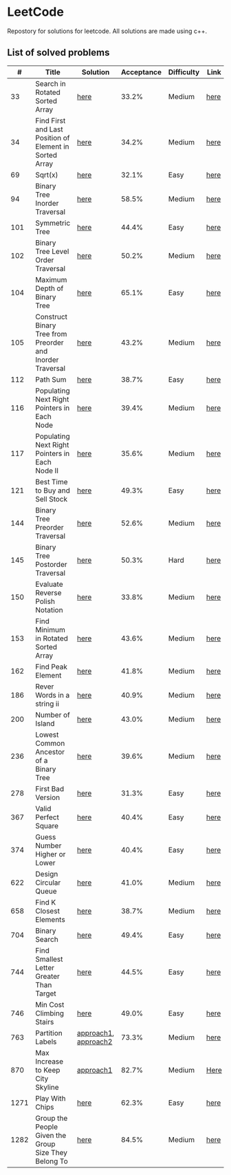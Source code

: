 # LeetCode

Repostory for solutions for leetcode. All solutions are made using c++.

## List of solved problems 

| __#__  | __Title__  | __Solution__  | __Acceptance__  | __Difficulty__  | __Link__  |
|---|---|---|---|---|---|
| 33  | Search in Rotated Sorted Array    | [here](https://github.com/Jumaruba/LeetCode/blob/master/searchInRotatedSortArray.cpp)  | 33.2%  | Medium  | [here](https://leetcode.com/problems/search-in-rotated-sorted-array)  |
| 34  | Find First and Last Position of Element in Sorted Array      | [here](https://github.com/Jumaruba/LeetCode/blob/master/firstAndLastSortedArray.cpp)   | 34.2%  | Medium  | [here](https://leetcode.com/problems/find-first-and-last-position-of-element-in-sorted-array)  |
| 69  | Sqrt(x) | [here](https://github.com/Jumaruba/LeetCode/blob/master/Sqrt(x).cpp)   | 32.1%   |Easy   | [here](https://leetcode.com/problems/sqrtx)  |
| 94  | Binary Tree Inorder Traversal   | [here](https://github.com/Jumaruba/LeetCode/blob/master/inOrder.cpp)   | 58.5%  | Medium  | [here](https://leetcode.com/problems/binary-tree-inorder-traversal)  |
| 101  | Symmetric Tree |[here](https://github.com/Jumaruba/LeetCode/blob/master/symmetricTree.cpp)    | 44.4%  | Easy  |[here](https://leetcode.com/problems/symmetric-tree)   |
| 102  | Binary Tree Level Order Traversal  |[here](https://github.com/Jumaruba/LeetCode/blob/master/levelOrder.cpp)    | 50.2%  | Medium  | [here](https://leetcode.com/problems/binary-tree-level-order-traversal)  |
| 104  | Maximum Depth of Binary Tree  | [here](https://github.com/Jumaruba/LeetCode/blob/master/maximumDepth_bottomUp.cpp)   | 65.1%  |Easy   |[here](https://leetcode.com/problems/maximum-depth-of-binary-tree)   |
| 105  | Construct Binary Tree from Preorder and Inorder Traversal  | [here](https://github.com/Jumaruba/LeetCode/blob/master/constructInorderPreoder.cpp)   | 43.2%  |Medium   |[here](https://leetcode.com/problems/construct-binary-tree-from-preorder-and-inorder-traversal)   |
| 112  | Path Sum  | [here](https://github.com/Jumaruba/LeetCode/blob/master/pathSum.cpp)   | 38.7%  | Easy  |[here](https://leetcode.com/problems/path-sum)   |
| 116  | Populating Next Right Pointers in Each Node   | [here](https://github.com/Jumaruba/LeetCode/blob/master/populatingNext.cpp)   | 39.4%  | Medium  |[here](https://leetcode.com/problems/populating-next-right-pointers-in-each-node)   |
| 117  | Populating Next Right Pointers in Each Node II   |[here](https://github.com/Jumaruba/LeetCode/blob/master/populatingNext_II_1.cpp)    | 35.6%  | Medium  | [here](https://leetcode.com/problems/populating-next-right-pointers-in-each-node-ii)  |
| 121 | Best Time to Buy and Sell Stock | [here](https://github.com/Jumaruba/LeetCode/blob/master/best_time_to_buy.cpp) | 49.3% | Easy  |[here](https://leetcode.com/problems/best-time-to-buy-and-sell-stock/) |
| 144  | Binary Tree Preorder Traversal   |[here](https://github.com/Jumaruba/LeetCode/blob/master/preOrder.cpp)    | 52.6%  | Medium  |[here](https://leetcode.com/problems/binary-tree-preorder-traversal)   |
| 145  | Binary Tree Postorder Traversal   | [here](https://github.com/Jumaruba/LeetCode/blob/master/postOrder.cpp)   | 50.3%  | Hard  |[here](https://leetcode.com/problems/binary-tree-postorder-traversal)   |
| 150  |  Evaluate Reverse Polish Notation  | [here](https://github.com/Jumaruba/LeetCode/blob/master/evaluateReversePolishNotation.cpp)   | 33.8%  | Medium  |[here](https://leetcode.com/problems/evaluate-reverse-polish-notation)   |
| 153  | Find Minimum in Rotated Sorted Array   |[here](https://github.com/Jumaruba/LeetCode/blob/master/findMinimunInSortedArray.cpp)    | 43.6%  |Medium   | [here](https://leetcode.com/problems/find-minimum-in-rotated-sorted-array)  |
| 162  | Find Peak Element  |[here](https://github.com/Jumaruba/LeetCode/blob/master/findPeakElement.cpp)    | 41.8%  | Medium  |[here](https://leetcode.com/problems/find-peak-element)   |
| 186  | Rever Words in a string ii | [here](https://github.com/Jumaruba/LeetCode/blob/master/reverse_string_II_aproach1.cpp) | 40.9% | Medium |[here](https://leetcode.com/problems/reverse-words-in-a-string-ii/)|
| 200  |  Number of Island   |[here](https://leetcode.com/problems/number-of-islands/)    | 43.0%  | Medium  | [here](https://github.com/Jumaruba/LeetCode/blob/master/numberofIsland.cpp)
| 236  |  Lowest Common Ancestor of a Binary Tree   |[here](https://github.com/Jumaruba/LeetCode/blob/master/lowestCommonAncestorBinaryTree.cpp)    | 39.6%  | Medium  |[here](https://leetcode.com/problems/lowest-common-ancestor-of-a-binary-tree)   |
| 278  | First Bad Version  | [here](https://github.com/Jumaruba/LeetCode/blob/master/firstBadVersion.cpp)   | 31.3%  |Easy   | [here](https://leetcode.com/problems/first-bad-version)  |
| 367  | Valid Perfect Square  |[here](https://github.com/Jumaruba/LeetCode/blob/master/validPerfectSquare.cpp)    | 40.4%  | Easy  |[here](https://leetcode.com/problems/valid-perfect-square)   |
| 374  | Guess Number Higher or Lower   | [here](https://github.com/Jumaruba/LeetCode/blob/master/guessNumberHigherOrLower.cpp)   | 40.4%  | Easy  | [here](https://leetcode.com/problems/guess-number-higher-or-lower)  |
| 622 | Design Circular Queue  |[here](https://github.com/Jumaruba/LeetCode/blob/master/circularQueue.cpp)    | 41.0%  |Medium   |[here](https://leetcode.com/problems/design-circular-queue)   |
| 658  | Find K Closest Elements  |[here](https://github.com/Jumaruba/LeetCode/blob/master/findKClosestElement.cpp)    | 38.7%  |Medium   |[here](https://leetcode.com/problems/find-k-closest-elements)   |
| 704  | Binary Search    |[here](https://github.com/Jumaruba/LeetCode/blob/master/binarySearch.cpp)    | 49.4%  | Easy  | [here](https://leetcode.com/problems/binary-search)  |
| 744  | Find Smallest Letter Greater Than Target   |[here](https://github.com/Jumaruba/LeetCode/blob/master/findSmallestLetterGreaterThanTarget.cpp)    | 44.5%  | Easy  |[here](https://leetcode.com/problems/find-smallest-letter-greater-than-target)   |
| 746 | Min Cost Climbing Stairs | [here](https://github.com/Jumaruba/LeetCode/blob/master/min_cost_climbing_stairs.cpp) | 49.0% | Easy |[here](https://leetcode.com/problems/min-cost-climbing-stairs) |
| 763 | Partition Labels | [approach1](https://github.com/Jumaruba/LeetCode/blob/master/partition_labels_1approach.cpp), [approach2](https://github.com/Jumaruba/LeetCode/blob/master/partition_labels_2approach.cpp) | 73.3% | Medium | [here](https://leetcode.com/problems/partition-labels/)|
| 870 | Max Increase to Keep City Skyline | [approach1](https://github.com/Jumaruba/LeetCode/blob/master/skyline.cpp) | 82.7% | Medium | [Here](https://leetcode.com/problems/max-increase-to-keep-city-skyline) | 
| 1271  | Play With Chips  |[here](https://github.com/Jumaruba/LeetCode/blob/master/playWithChips.cpp)    | 62.3%  | Easy  |[here](https://leetcode.com/contest/weekly-contest-157/problems/play-with-chips/)   |
|1282| Group the People Given the Group Size They Belong To |[here](https://github.com/Jumaruba/LeetCode/blob/master/groupThePeople.cpp) | 84.5% | Medium | [here](https://leetcode.com/contest/weekly-contest-166/problems/group-the-people-given-the-group-size-they-belong-to/) 



